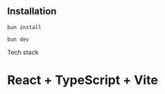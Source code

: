 ## Installation

```console
bun install
```
```console
bun dev
```

Tech stack
# React + TypeScript + Vite 
 
